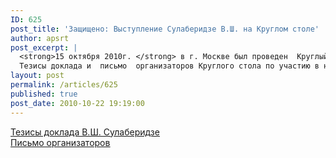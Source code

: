 ```yaml
---
ID: 625
post_title: 'Защищено: Выступление Сулаберидзе В.Ш. на Круглом столе'
author: apsrt
post_excerpt: |
  <strong>15 октября 2010г. </strong> в г. Москве был проведен  Круглый стол &quot;Страхование ответственности  судовладельцев. Современное состояние, законодательные инициативы&quot;, на котором с докладом выступил Вице-президент, исполнительный директор  АПСРТ В.Ш. Сулаберидзе.<br />
  Тезисы доклада и  письмо  организаторов Круглого стола по участию в нем В.Ш. Сулаберидзе прилагаются.
layout: post
permalink: /articles/625
published: true
post_date: 2010-10-22 19:19:00
---
```

<a href="http://www.apsrt.ru/docs/konc.doc"><span style="text-decoration:underline;">Тезисы доклада В.Ш. Сулаберидзе </span></a> <br />
<a href="http://www.apsrt.ru/sulaberidze.doc"><span style="text-decoration:underline;">Письмо организаторов </span></a>